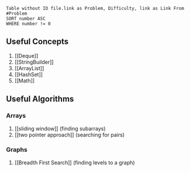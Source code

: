```dataview
Table without ID file.link as Problem, Difficulty, link as Link From #Problem
SORT number ASC
WHERE number != 0
```


## Useful Concepts
1. [[Deque]]
2. [[StringBuilder]]
3. [[ArrayList]]
4. [[HashSet]]
5. [[Math]]

## Useful Algorithms
### Arrays
1. [[sliding window]] (finding subarrays)
2. [[two pointer approach]] (searching for pairs)
### Graphs
1. [[Breadth First Search]] (finding levels to a graph)
